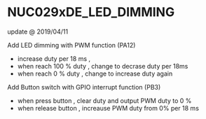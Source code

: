 # NUC029xDE_LED_DIMMING
update @ 2019/04/11

Add LED dimming with PWM function (PA12)
- increase duty per 18 ms , 
- when reach 100 % duty , change to decrase duty per 18ms 
- when reach 0 % duty , change to increase duty again

Add Button switch with GPIO interrupt function (PB3)
- when press button , clear duty and output PWM duty to 0 %
- when release button , increause PWM duty from 0% per 18 ms

